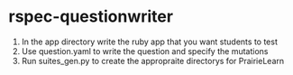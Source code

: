 # rspec-questionwriter

1. In the app directory write the ruby app that you want students to test
2. Use question.yaml to write the question and specify the mutations
3. Run suites_gen.py to create the appropraite directorys for PrairieLearn
